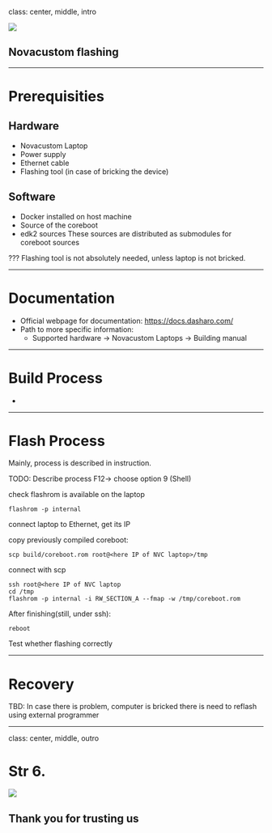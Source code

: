 class: center, middle, intro

<img src='remark-templates/3mdeb-trainings-template/images/intro-logo.svg' class='intrologo'>

## Novacustom flashing

---
# Prerequisities

## Hardware
* Novacustom Laptop 
* Power supply
* Ethernet cable
* Flashing tool (in case of bricking the device)

## Software
* Docker installed on host machine
* Source of the coreboot
* edk2 sources
These sources are distributed as submodules for coreboot sources

???
Flashing tool is not absolutely needed, unless laptop is not bricked.  

---

# Documentation 
* Official webpage for documentation:
https://docs.dasharo.com/
* Path to more specific information: 
  - Supported hardware -> Novacustom Laptops -> Building manual

---
# Build Process
*
 
---

# Flash Process
Mainly, process is described in instruction.

TODO: Describe process
F12-> choose option 9 (Shell)

check flashrom is available on the laptop
```
flashrom -p internal
```

connect laptop to Ethernet, get its IP

copy previously compiled coreboot:
```
scp build/coreboot.rom root@<here IP of NVC laptop>/tmp
```


connect with scp
```
ssh root@<here IP of NVC laptop
cd /tmp
flashrom -p internal -i RW_SECTION_A --fmap -w /tmp/coreboot.rom
```
After finishing(still, under ssh):

```
reboot
```

Test whether flashing correctly

---
# Recovery

TBD:
In case there is problem, computer is bricked there is need to 
reflash using external programmer


---

class: center, middle, outro

# Str 6.
<img src='remark-templates/3mdeb-trainings-template/images/intro-logo.svg' class='intrologo'>

## Thank you for trusting us
